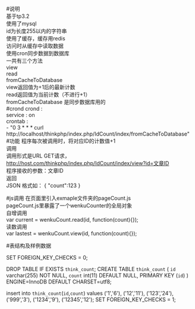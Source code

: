 #说明    
基于tp3.2    
使用了mysql    
id为长度255以内的字符串   
使用了缓存，缓存用redis    
访问时从缓存中读取数据    
使用cron同步数据到数据库    
一共有三个方法    
view    
read    
fromCacheToDatabase    
view返回值为+1后的最新计数    
read返回值为当前计数（不进行+1）    
fromCacheToDatabase    是同步数据库用的    
#crond
crond :    
  service : on    
  crontab :    
    - "0 3 * * * curl http://localhost/thinkphp/index.php/IdCount/index/fromCacheToDatabase"    
#功能
程序每次被调用时，将对应ID的计数值+1    
调用    
调用形式是URL GET请求， http://host.com/thinkphp/index.php/IdCount/index/view?id=文章ID    
程序接收的参数：文章ID    
返回    
JSON 格式如：
{
"count":123
}

#js调用
在页面里引入exmaple文件夹的pageCount.js    
pageCount.js里暴露了一个wenkuCounter的全局对象    
自增调用    
var current = wenkuCount.read(id, function(count){});    
读数调用    
var lastest = wenkuCount.view(id, function(count){});    

#表结构及样例数据

SET FOREIGN_KEY_CHECKS = 0;

DROP TABLE IF EXISTS  `think_count`;
CREATE TABLE `think_count` (
  `id` varchar(255) NOT NULL,
  `count` int(11) DEFAULT NULL,
  PRIMARY KEY (`id`)
) ENGINE=InnoDB DEFAULT CHARSET=utf8;

insert into `think_count`(`id`,`count`) values
('1','6'),
('12','11'),
('123','24'),
('999','3'),
('1234','9'),
('12345','12');
SET FOREIGN_KEY_CHECKS = 1;